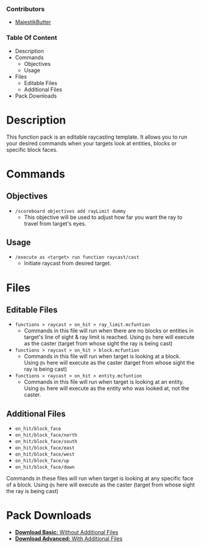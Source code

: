 ### Contributors
- [MajestikButter](https://github.com/MajestikButter/)

### Table Of Content
- Description
- Commands
    - Objectives
    - Usage
- Files
    - Editable Files
    - Additional Files
- Pack Downloads

# Description

This function pack is an editable raycasting template. It allows you to run your desired commands when your targets look at entities, blocks or specific block faces.

# Commands

## Objectives

- `/scoreboard objectives add rayLimit dummy`
    - This objective will be used to adjust how far you want the ray to travel from target's eyes.

## Usage

- `/execute as <target> run function raycast/cast`
    - Initiate raycast from desired target.

# Files

## Editable Files

- `functions > raycast > on_hit > ray_limit.mcfuntion`
    - Commands in this file will run when there are no blocks or entities in target's line of sight & ray limit is reached. Using `@s` here will execute as the caster (target from whose sight the ray is being cast)
- `functions > raycast > on_hit > block.mcfuntion`
    - Commands in this file will run when target is looking at a block. Using `@s` here will execute as the caster (target from whose sight the ray is being cast)
- `functions > raycast > on_hit > entity.mcfuntion`
    - Commands in this file will run when target is looking at an entity. Using `@s` here will execute as the entity who was looked at, not the caster.

## Additional Files

- `on_hit/block_face`
- `on_hit/block_face/north`
- `on_hit/block_face/south`
- `on_hit/block_face/east`
- `on_hit/block_face/west`
- `on_hit/block_face/up`
- `on_hit/block_face/down`

Commands in these files will run when target is looking at any specific face of a block. Using `@s` here will execute as the caster (target from whose sight the ray is being cast)

# Pack Downloads

- [**Download Basic:** Without Additional Files](https://www.mediafire.com/file/2reow8ljg593csg/Raycasting+[F].mcpack/file)
- [**Download Advanced:** With Additional Files](https://www.mediafire.com/file/mg5j6vd502h1fd2/Advanced+Raycasting+[F].mcpack/file)
